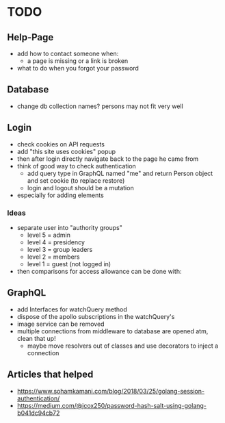 # TODO

## Help-Page

- add how to contact someone when:
  - a page is missing or a link is broken
- what to do when you forgot your password

## Database

- change db collection names? persons may not fit very well

## Login

- check cookies on API requests
- add "this site uses cookies" popup
- then after login directly navigate back to the page he came from
- think of good way to check authentication
  - add query type in GraphQL named "me" and return Person object and set cookie (to replace restore)
  - login and logout should be a mutation
- especially for adding elements

### Ideas

- separate user into "authority groups"
  - level 5 = admin
  - level 4 = presidency
  - level 3 = group leaders
  - level 2 = members
  - level 1 = guest (not logged in)
- then comparisons for access allowance can be done with:

## GraphQL

- add Interfaces for watchQuery method
- dispose of the apollo subscriptions in the watchQuery's
- image service can be removed
- multiple connections from middleware to database are opened atm, clean that up!
  - maybe move resolvers out of classes and use decorators to inject a connection

## Articles that helped

- <https://www.sohamkamani.com/blog/2018/03/25/golang-session-authentication/>
- <https://medium.com/@jcox250/password-hash-salt-using-golang-b041dc94cb72>
